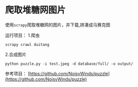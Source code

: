 # 爬取堆糖网图片

使用`scrapy`爬取堆糖网的图片，并下载,拼凑成马赛克图

运行项目：
1.爬虫
```
scrapy crawl duitang
```
2.合成图片
```
python puzzle.py -i test.jpeg -d database/full/ -o output/
```

参考项目：
[https://github.com/NoisyWinds/puzzle](https://github.com/NoisyWinds/puzzle)